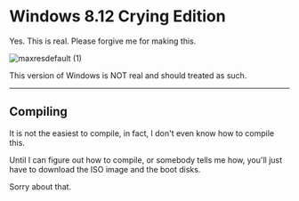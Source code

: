 # Windows 8.12 Crying Edition
Yes. This is real. Please forgive me for making this.

![maxresdefault (1)](https://user-images.githubusercontent.com/114437933/205506624-c659e23d-1645-4246-b979-abefb929173e.jpg)

This version of Windows is NOT real and should treated as such.

---

## Compiling

It is not the easiest to compile, in fact, I don't even know how to compile this.

Until I can figure out how to compile, or somebody tells me how, you'll just have to download the ISO image and the boot disks.

Sorry about that.
